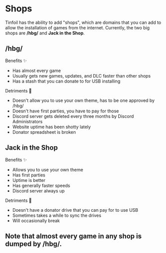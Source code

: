 # Shops

Tinfoil has the ability to add "shops", which are domains that you can add to allow the installation of games from the internet. Currently, the two big shops are **/hbg/** and **Jack in the Shop**.

## /hbg/

Benefits ✨ 

* Has almost every game
* Usually gets new games, updates, and DLC faster than other shops
* Has a stash that you can donate to for USB installing

Detriments 📛 

* Doesn't allow you to use your own theme, has to be one approved by /hbg/
* Doesn't have first parties, you have to pay for those
* Discord server gets deleted every three months by Discord Administrators
* Website uptime has been shotty lately
* Donator spreadsheet is broken

## Jack in the Shop

Benefits ✨ 

* Allows you to use your own theme
* Has first parties
* Uptime is better
* Has generally faster speeds 
* Discord server always up

Detriments 📛 

* Doesn't have a donator drive that you can pay for to use USB
* Sometimes takes a while to sync the drives
* Will occasionally break 

## Note that almost every game in any shop is dumped by /hbg/.

